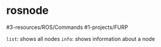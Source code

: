 # rosnode
#3-resources/ROS/Commands #1-projects/FURP 

`list`: shows all nodes
`info`: shows information about a node
